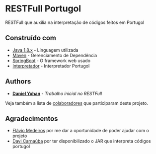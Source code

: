 # RESTFull Portugol

RESTFull que auxilia na interpretação de códigos feitos em Portugol

## Construído com

* [Java 1.8.x](https://java.com/) - Linguagem utilizada
* [Maven](https://maven.apache.org/) - Gerenciamento de Dependência
* [SpringBoot](http://spring.io/) - O framework web usado
* [Interpretador](https://sourceforge.net/projects/openalg/) - Interpretador Portugol

## Authors

* **[Daniel Yohan](https://github.com/dyohan9)** - *Trabalho inicial no RESTFull*

Veja também a lista de [colaboradores](https://github.com/dyohan9/RESTFull-Portugol/contributors) que participaram deste projeto. 

## Agradecimentos

* [Flávio Medeiros](https://github.com/fmotamedeiros) por me dar a oportunidade de poder ajudar com o projeto
* [Davi Carnaúba](https://github.com/davicarnauba) por ter disponibilizado o JAR que interpreta códigos portugol
